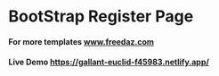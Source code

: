 # BootStrap Register Page
#### For more templates www.freedaz.com 
#### Live Demo https://gallant-euclid-f45983.netlify.app/
